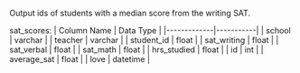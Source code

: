 Output ids of students with a median score from the writing SAT.

sat_scores:
| Column Name | Data Type |
|-------------|-----------|
| school      | varchar   |
| teacher     | varchar   |
| student_id  | float     |
| sat_writing | float     |
| sat_verbal  | float     |
| sat_math    | float     |
| hrs_studied | float     |
| id          | int       |
| average_sat | float     |
| love        | datetime  |

```

```
